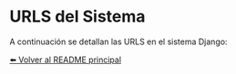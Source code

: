 # URLS del Sistema

A continuación se detallan las URLS en el sistema Django:

[⬅️ Volver al README principal](../README.md)
